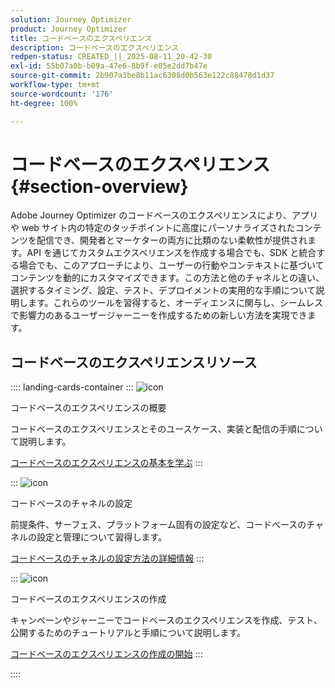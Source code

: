 ```yaml
---
solution: Journey Optimizer
product: Journey Optimizer
title: コードベースのエクスペリエンス
description: コードベースのエクスペリエンス
redpen-status: CREATED_||_2025-08-11_20-42-30
exl-id: 55b07a0b-b09a-47e6-8b9f-e05e2dd7b47e
source-git-commit: 2b907a3be8b11ac6308d0b563e122c88478d1d37
workflow-type: tm+mt
source-wordcount: '176'
ht-degree: 100%

---
```


# コードベースのエクスペリエンス{#section-overview}

Adobe Journey Optimizer のコードベースのエクスペリエンスにより、アプリや web サイト内の特定のタッチポイントに高度にパーソナライズされたコンテンツを配信でき、開発者とマーケターの両方に比類のない柔軟性が提供されます。API を通じてカスタムエクスペリエンスを作成する場合でも、SDK と統合する場合でも、このアプローチにより、ユーザーの行動やコンテキストに基づいてコンテンツを動的にカスタマイズできます。この方法と他のチャネルとの違い、選択するタイミング、設定、テスト、デプロイメントの実用的な手順について説明します。これらのツールを習得すると、オーディエンスに関与し、シームレスで影響力のあるユーザージャーニーを作成するための新しい方法を実現できます。

## コードベースのエクスペリエンスリソース

:::: landing-cards-container
:::
![icon](https://cdn.experienceleague.adobe.com/icons/book.svg)

コードベースのエクスペリエンスの概要

コードベースのエクスペリエンスとそのユースケース、実装と配信の手順について説明します。

[コードベースのエクスペリエンスの基本を学ぶ](../using/code-based/get-started-code-based.md)
:::

:::
![icon](https://cdn.experienceleague.adobe.com/icons/gear.svg)

コードベースのチャネルの設定

前提条件、サーフェス、プラットフォーム固有の設定など、コードベースのチャネルの設定と管理について習得します。

[コードベースのチャネルの設定方法の詳細情報](configure-code-based-channel-landing-page.md)
:::

:::
![icon](https://cdn.experienceleague.adobe.com/icons/circle-play.svg)

コードベースのエクスペリエンスの作成

キャンペーンやジャーニーでコードベースのエクスペリエンスを作成、テスト、公開するためのチュートリアルと手順について説明します。

[コードベースのエクスペリエンスの作成の開始](create-code-based-experiences-landing-page.md)
:::

::::
